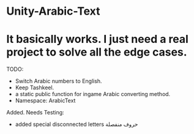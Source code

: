 # Unity-Arabic-Text  
# It basically works. I just need a real project to solve all the edge cases.

TODO:  
- Switch Arabic numbers to English.  
- Keep Tashkeel.
- a static public function for ingame Arabic converting method.  
- Namespace: ArabicText  

Added. Needs Testing:  
- added special disconnected letters حروف منفصلة